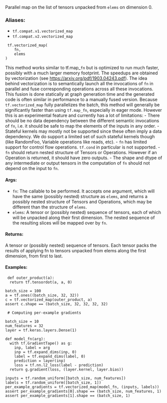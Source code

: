 Parallel map on the list of tensors unpacked from `elems` on dimension 0.
### Aliases:
- `tf.compat.v1.vectorized_map`
- `tf.compat.v2.vectorized_map`

```
 tf.vectorized_map(
    fn,
    elems
)
```
This method works similar to tf.map_`fn` but is optimized to run much faster, possibly with a much larger memory footprint. The speedups are obtained by vectorization (see https://arxiv.org/pdf/1903.04243.pdf). The idea behind vectorization is to semantically launch all the invocations of `fn` in parallel and fuse corresponding operations across all these invocations. This fusion is done statically at graph generation time and the generated code is often similar in performance to a manually fused version.
Because `tf.vectorized_map` fully parallelizes the batch, this method will generally be significantly faster than using `tf.map_fn`, especially in eager mode. However this is an experimental feature and currently has a lot of limitations: - There should be no data dependency between the different semantic invocations of `fn`, i.e. it should be safe to map the elements of the inputs in any order. - Stateful kernels may mostly not be supported since these often imply a data dependency. We do support a limited set of such stateful kernels though (like RandomFoo, Variable operations like reads, etc). - `fn` has limited support for control flow operations. `tf.cond` in particular is not supported. - `fn` should return nested structure of Tensors or Operations. However if an Operation is returned, it should have zero outputs. - The shape and dtype of any intermediate or output tensors in the computation of `fn` should not depend on the input to `fn`.
#### Args:
- `fn`: The callable to be performed. It accepts one argument, which will have the same (possibly nested) structure as `elems`, and returns a possibly nested structure of Tensors and Operations, which may be different than the structure of `elems`.
- `elems`: A tensor or (possibly nested) sequence of tensors, each of which will be unpacked along their first dimension. The nested sequence of the resulting slices will be mapped over by `fn`.
#### Returns:
A tensor or (possibly nested) sequence of tensors. Each tensor packs the results of applying fn to tensors unpacked from elems along the first dimension, from first to last.
#### Examples:

```
 def outer_product(a):
  return tf.tensordot(a, a, 0)

batch_size = 100
a = tf.ones((batch_size, 32, 32))
c = tf.vectorized_map(outer_product, a)
assert c.shape == (batch_size, 32, 32, 32, 32)
```

```
 # Computing per-example gradients

batch_size = 10
num_features = 32
layer = tf.keras.layers.Dense(1)

def model_fn(arg):
  with tf.GradientTape() as g:
    inp, label = arg
    inp = tf.expand_dims(inp, 0)
    label = tf.expand_dims(label, 0)
    prediction = layer(inp)
    loss = tf.nn.l2_loss(label - prediction)
  return g.gradient(loss, (layer.kernel, layer.bias))

inputs = tf.random_uniform([batch_size, num_features])
labels = tf.random_uniform([batch_size, 1])
per_example_gradients = tf.vectorized_map(model_fn, (inputs, labels))
assert per_example_gradients[0].shape == (batch_size, num_features, 1)
assert per_example_gradients[1].shape == (batch_size, 1)
```
